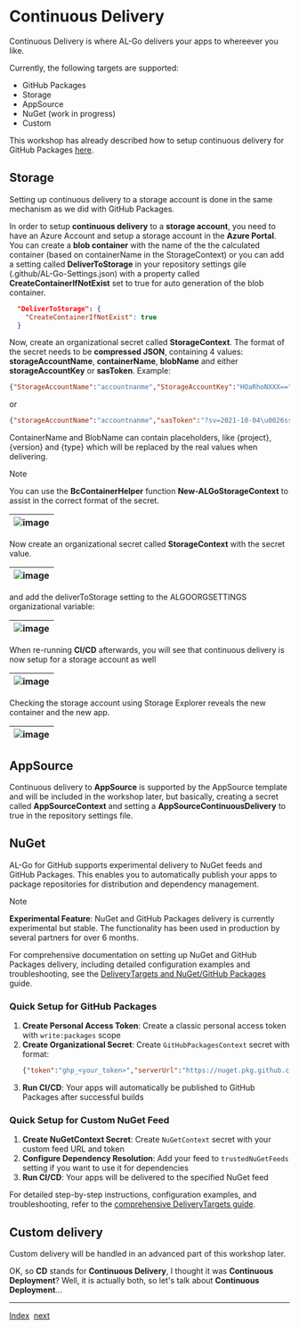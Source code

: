 # Continuous Delivery

Continuous Delivery is where AL-Go delivers your apps to whereever you like.

Currently, the following targets are supported:

- GitHub Packages
- Storage
- AppSource
- NuGet (work in progress)
- Custom

This workshop has already described how to setup continuous delivery for GitHub Packages [here](Dependencies2.md).

## Storage

Setting up continuous delivery to a storage account is done in the same mechanism as we did with GitHub Packages.

In order to setup **continuous delivery** to a **storage account**, you need to have an Azure Account and setup a storage account in the **Azure Portal**. You can create a **blob container** with the name of the the calculated container (based on containerName in the StorageContext) or you can add a setting called **DeliverToStorage** in your repository settings gile (.github/AL-Go-Settings.json) with a property called **CreateContainerIfNotExist** set to true for auto generation of the blob container.

```json
  "DeliverToStorage": {
    "CreateContainerIfNotExist": true
  }
```

Now, create an organizational secret called **StorageContext**. The format of the secret needs to be **compressed JSON**, containing 4 values: **storageAccountName**, **containerName**, **blobName** and either **storageAccountKey** or **sasToken**. Example:

```json
{"StorageAccountName":"accountnanme","StorageAccountKey":"HOaRhoNXXX==","containerName":"{project}","blobName":"{version}/{project}-{type}.zip"}
```

or

```json
{"storageAccountName":"accountnanme","sasToken":"?sv=2021-10-04\u0026ss=b\u0026srt=sco...","containerName":"{project}","blobName":"{version}/{project}-{type}.zip"}
```

ContainerName and BlobName can contain placeholders, like {project}, {version} and {type} which will be replaced by the real values when delivering.

> [!NOTE]
> You can use the **BcContainerHelper** function **New-ALGoStorageContext** to assist in the correct format of the secret.

| ![image](https://github.com/microsoft/AL-Go/assets/10775043/7287e068-b2d5-4fc2-b428-d0ddd4ffa0e3) |
|-|

Now create an organizational secret called **StorageContext** with the secret value.

| ![image](https://github.com/microsoft/AL-Go/assets/10775043/3e5b4ddc-bff2-4cf5-9b2a-1a3696189eaf) |
|-|

and add the deliverToStorage setting to the ALGOORGSETTINGS organizational variable:

| ![image](https://github.com/microsoft/AL-Go/assets/10775043/6b7b4072-67d0-40b2-87ae-bfa2d130162b) |
|-|

When re-running **CI/CD** afterwards, you will see that continuous delivery is now setup for a storage account as well

| ![image](https://github.com/microsoft/AL-Go/assets/10775043/def2c115-e8c2-46dd-a7f8-4f745a93c2fb) |
|-|

Checking the storage account using Storage Explorer reveals the new container and the new app.

| ![image](https://github.com/microsoft/AL-Go/assets/10775043/5b8317ca-64c2-4c10-9cf2-53bf61c4af07) |
|-|

## AppSource

Continuous delivery to **AppSource** is supported by the AppSource template and will be included in the workshop later, but basically, creating a secret called **AppSourceContext** and setting a **AppSourceContinuousDelivery** to true in the repository settings file.

## NuGet

AL-Go for GitHub supports experimental delivery to NuGet feeds and GitHub Packages. This enables you to automatically publish your apps to package repositories for distribution and dependency management.

> [!NOTE]
> **Experimental Feature**: NuGet and GitHub Packages delivery is currently experimental but stable. The functionality has been used in production by several partners for over 6 months.

For comprehensive documentation on setting up NuGet and GitHub Packages delivery, including detailed configuration examples and troubleshooting, see the [DeliveryTargets and NuGet/GitHub Packages](../Scenarios/DeliveryTargets.md) guide.

### Quick Setup for GitHub Packages

1. **Create Personal Access Token**: Create a classic personal access token with `write:packages` scope
1. **Create Organizational Secret**: Create `GitHubPackagesContext` secret with format:
   ```json
   {"token":"ghp_<your_token>","serverUrl":"https://nuget.pkg.github.com/<your_org>/index.json"}
   ```
1. **Run CI/CD**: Your apps will automatically be published to GitHub Packages after successful builds

### Quick Setup for Custom NuGet Feed

1. **Create NuGetContext Secret**: Create `NuGetContext` secret with your custom feed URL and token
1. **Configure Dependency Resolution**: Add your feed to `trustedNuGetFeeds` setting if you want to use it for dependencies
1. **Run CI/CD**: Your apps will be delivered to the specified NuGet feed

For detailed step-by-step instructions, configuration examples, and troubleshooting, refer to the [comprehensive DeliveryTargets guide](../Scenarios/DeliveryTargets.md).

## Custom delivery

Custom delivery will be handled in an advanced part of this workshop later.

OK, so **CD** stands for **Continuous Delivery**, I thought it was **Continuous Deployment**? Well, it is actually both, so let's talk about **Continuous Deployment**...

______________________________________________________________________

[Index](Index.md)  [next](ContinuousDeployment.md)
